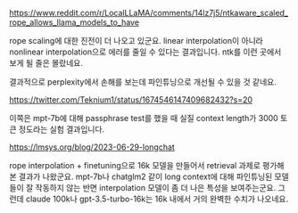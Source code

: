 https://www.reddit.com/r/LocalLLaMA/comments/14lz7j5/ntkaware_scaled_rope_allows_llama_models_to_have

rope scaling에 대한 진전이 더 나오고 있군요. linear interpolation이 아니라 nonlinear interpolation으로 에러를 줄일 수 있다는 결과입니다. ntk를 이런 곳에서 보게 될 줄은 몰랐네요.

결과적으로 perplexity에서 손해를 보는데 파인튜닝으로 개선될 수 있을 것 같네요.

https://twitter.com/Teknium1/status/1674546147409682432?s=20

이쪽은 mpt-7b에 대해 passphrase test를 했을 때 실질 context length가 3000 토큰 정도라는 실험 결과입니다.

https://lmsys.org/blog/2023-06-29-longchat

rope interpolation + finetuning으로 16k 모델을 만들어서 retrieval 과제로 평가해본 결과가 나왔군요. mpt-7b나 chatglm2 같이 long context에 대해 파인튜닝된 모델들이 잘 작동하지 않는 반면 interpolation 모델이 좀 더 나은 특성을 보여주는군요. 그런데 claude 100k나 gpt-3.5-turbo-16k는 16k 내에서 거의 완벽한 수치가 나오네요.